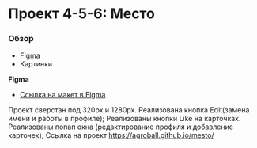 # Проект 4-5-6: Место

### Обзор

* Figma
* Картинки

**Figma**

* [Ссылка на макет в Figma](https://www.figma.com/file/StZjf8HnoeLdiXS7dYrLAh/JavaScript.-Sprint-4)

Проект сверстан под 320px и 1280px.
Реализована кнопка Edit(замена имени и работы в профиле);
Реализованы кнопки Like на карточках. 
Реализованы попап окна (редактирование профиля и добавление карточек);
Ссылка на проект https://agroball.github.io/mesto/ 
